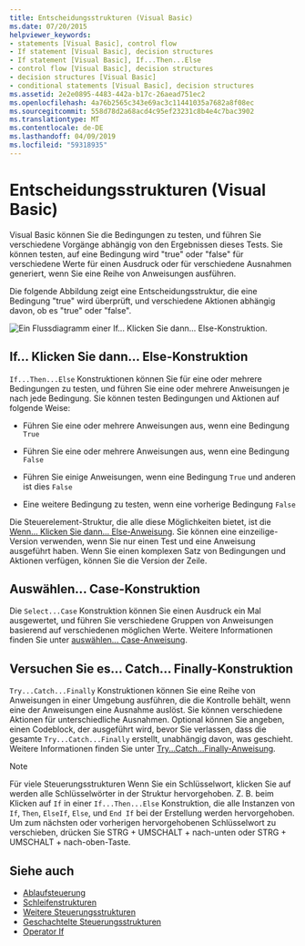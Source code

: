 ```yaml
---
title: Entscheidungsstrukturen (Visual Basic)
ms.date: 07/20/2015
helpviewer_keywords:
- statements [Visual Basic], control flow
- If statement [Visual Basic], decision structures
- If statement [Visual Basic], If...Then...Else
- control flow [Visual Basic], decision structures
- decision structures [Visual Basic]
- conditional statements [Visual Basic], decision structures
ms.assetid: 2e2e0895-4483-442a-b17c-26aead751ec2
ms.openlocfilehash: 4a76b2565c343e69ac3c11441035a7682a8f08ec
ms.sourcegitcommit: 558d78d2a68acd4c95ef23231c8b4e4c7bac3902
ms.translationtype: MT
ms.contentlocale: de-DE
ms.lasthandoff: 04/09/2019
ms.locfileid: "59318935"
---
```

# <a name="decision-structures-visual-basic"></a>Entscheidungsstrukturen (Visual Basic)
Visual Basic können Sie die Bedingungen zu testen, und führen Sie verschiedene Vorgänge abhängig von den Ergebnissen dieses Tests. Sie können testen, auf eine Bedingung wird "true" oder "false" für verschiedene Werte für einen Ausdruck oder für verschiedene Ausnahmen generiert, wenn Sie eine Reihe von Anweisungen ausführen.  
  
 Die folgende Abbildung zeigt eine Entscheidungsstruktur, die eine Bedingung "true" wird überprüft, und verschiedene Aktionen abhängig davon, ob es "true" oder "false".  
  
 ![Ein Flussdiagramm einer If... Klicken Sie dann... Else-Konstruktion.](./media/decision-structures/if-then-else-construction.gif)  
  
## <a name="ifthenelse-construction"></a>If... Klicken Sie dann... Else-Konstruktion  
 `If...Then...Else` Konstruktionen können Sie für eine oder mehrere Bedingungen zu testen, und führen Sie eine oder mehrere Anweisungen je nach jede Bedingung. Sie können testen Bedingungen und Aktionen auf folgende Weise:  
  
-   Führen Sie eine oder mehrere Anweisungen aus, wenn eine Bedingung `True`  
  
-   Führen Sie eine oder mehrere Anweisungen aus, wenn eine Bedingung `False`  
  
-   Führen Sie einige Anweisungen, wenn eine Bedingung `True` und anderen ist dies `False`  
  
-   Eine weitere Bedingung zu testen, wenn eine vorherige Bedingung `False`  
  
 Die Steuerelement-Struktur, die alle diese Möglichkeiten bietet, ist die [Wenn... Klicken Sie dann... Else-Anweisung](../../../../visual-basic/language-reference/statements/if-then-else-statement.md). Sie können eine einzeilige-Version verwenden, wenn Sie nur einen Test und eine Anweisung ausgeführt haben. Wenn Sie einen komplexen Satz von Bedingungen und Aktionen verfügen, können Sie die Version der Zeile.  
  
## <a name="selectcase-construction"></a>Auswählen... Case-Konstruktion  
 Die `Select...Case` Konstruktion können Sie einen Ausdruck ein Mal ausgewertet, und führen Sie verschiedene Gruppen von Anweisungen basierend auf verschiedenen möglichen Werte. Weitere Informationen finden Sie unter [auswählen... Case-Anweisung](../../../../visual-basic/language-reference/statements/select-case-statement.md).  
  
## <a name="trycatchfinally-construction"></a>Versuchen Sie es... Catch... Finally-Konstruktion  
 `Try...Catch...Finally` Konstruktionen können Sie eine Reihe von Anweisungen in einer Umgebung ausführen, die die Kontrolle behält, wenn eine der Anweisungen eine Ausnahme auslöst. Sie können verschiedene Aktionen für unterschiedliche Ausnahmen. Optional können Sie angeben, einen Codeblock, der ausgeführt wird, bevor Sie verlassen, dass die gesamte `Try...Catch...Finally` erstellt, unabhängig davon, was geschieht. Weitere Informationen finden Sie unter [Try...Catch...Finally-Anweisung](../../../../visual-basic/language-reference/statements/try-catch-finally-statement.md).  
  
> [!NOTE]
>  Für viele Steuerungsstrukturen Wenn Sie ein Schlüsselwort, klicken Sie auf werden alle Schlüsselwörter in der Struktur hervorgehoben. Z. B. beim Klicken auf `If` in einer `If...Then...Else` Konstruktion, die alle Instanzen von `If`, `Then`, `ElseIf`, `Else`, und `End If` bei der Erstellung werden hervorgehoben. Um zum nächsten oder vorherigen hervorgehobenen Schlüsselwort zu verschieben, drücken Sie STRG + UMSCHALT + nach-unten oder STRG + UMSCHALT + nach-oben-Taste.  
  
## <a name="see-also"></a>Siehe auch

- [Ablaufsteuerung](../../../../visual-basic/programming-guide/language-features/control-flow/index.md)
- [Schleifenstrukturen](../../../../visual-basic/programming-guide/language-features/control-flow/loop-structures.md)
- [Weitere Steuerungsstrukturen](../../../../visual-basic/programming-guide/language-features/control-flow/other-control-structures.md)
- [Geschachtelte Steuerungsstrukturen](../../../../visual-basic/programming-guide/language-features/control-flow/nested-control-structures.md)
- [Operator If](../../../../visual-basic/language-reference/operators/if-operator.md)
